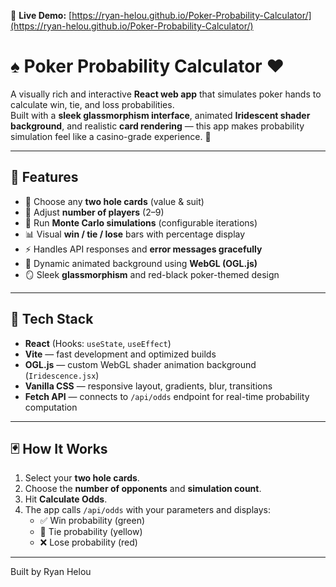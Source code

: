 🔗 **Live Demo:** [https://ryan-helou.github.io/Poker-Probability-Calculator/](https://ryan-helou.github.io/Poker-Probability-Calculator/)

# ♠ Poker Probability Calculator ♥  

A visually rich and interactive **React web app** that simulates poker hands to calculate win, tie, and loss probabilities.  
Built with a **sleek glassmorphism interface**, animated **Iridescent shader background**, and realistic **card rendering** — this app makes probability simulation feel like a casino-grade experience. 🎲

---

## 🚀 Features
- 🎴 Choose any **two hole cards** (value & suit)
- 👥 Adjust **number of players** (2–9)
- 🧮 Run **Monte Carlo simulations** (configurable iterations)
- 📊 Visual **win / tie / lose** bars with percentage display
- ⚡ Handles API responses and **error messages gracefully**
- 💫 Dynamic animated background using **WebGL (OGL.js)**
- 🪞 Sleek **glassmorphism** and red-black poker-themed design

---

## 🧠 Tech Stack
- **React** (Hooks: `useState`, `useEffect`)
- **Vite** — fast development and optimized builds
- **OGL.js** — custom WebGL shader animation background (`Iridescence.jsx`)
- **Vanilla CSS** — responsive layout, gradients, blur, transitions
- **Fetch API** — connects to `/api/odds` endpoint for real-time probability computation

---

## 🃏 How It Works
1. Select your **two hole cards**.
2. Choose the **number of opponents** and **simulation count**.
3. Hit **Calculate Odds**.
4. The app calls `/api/odds` with your parameters and displays:
   - ✅ Win probability (green)
   - 🤝 Tie probability (yellow)
   - ❌ Lose probability (red)

---
Built by Ryan Helou
